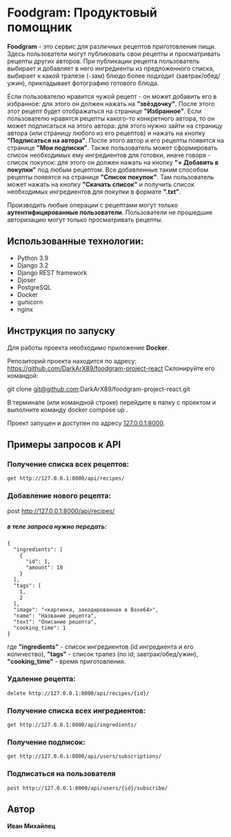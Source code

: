 
# Foodgram: Продуктовый помощник

**Foodgram** - это сервис для различных рецептов приготовления пищи. Здесь пользователи могут публиковать свои рецепты и просматривать рецепты других авторов. При публикации рецепта пользователь выбирает и добавляет в него ингредиенты из предложенного списка, выбирает к какой трапезе (-зам) блюдо более подходит (завтрак/обед/ужин), прикладывает фотографию готового блюда.

Если пользователю нравится чужой рецепт - он может добавить его в избранное: для этого он должен нажать на **"звёздочку"**. После этого этот рецепт будет отображаться на странице **"Избранное"**.
Если пользователю нравятся рецепты какого-то конкретного автора, то он может подписаться на этого автора: для этого нужно зайти на страницу автора (или страницу любого из его рецептов) и нажать на кнопку **"Подписаться на автора"**. После этого автор и его рецепты появятся на странице **"Мои подписки"**.
Также пользователь может сформировать список необходимых ему ингредиентов для готовки, иначе говоря - список покупок: для этого он должен нажать на кнопку **"+ Добавить в покупки"** под любым рецептом. Все добавленные таким способом рецепты появятся на странице **"Список покупок"**. Там пользователь может нажать на кнопку **"Скачать список"** и получить список необходимых ингредиентов для покупки в формате **".txt"**.

Производить любые операции с рецептами могут только **аутентифицированные пользователи**. Пользователи не прошедшие авторизацию могут только просматривать рецепты.

## Использованные технологии:
- Python 3.9
- Django 3.2
- Django REST framework
- Djoser
- PostgreSQL
- Docker
- gunicorn
- nginx

## Инструкция по запуску
Для работы проекта необходимо приложение **Docker**.

Репозиторий проекта находится по адресу:
https://github.com/DarkArX89/foodgram-project-react
Склонируйте его командой:

git clone git@github.com:DarkArX89/foodgram-project-react.git

В терминале (или командной строке) перейдите в папку с проектом и выполните команду  docker compose up .

Проект запущен и доступен по адресу [127.0.0.1:8000](http://127.0.0.1:8000/).

## Примеры запросов к API

### Получение списка всех рецептов:
```
get http://127.0.0.1:8000/api/recipes/
```
### Добавление нового рецепта:

post http://127.0.0.1:8000/api/recipes/

##### в теле запроса нужно передать:
```
{
  "ingredients": [
    {
      "id": 1,
      "amount": 10
    }
  ],
  "tags": [
    1,
    2
  ],
  "image": "<картинка, закодированная в Base64>",
  "name": "Название рецепта",
  "text": "Описание рецепта",
  "cooking_time": 1
}
```
где **"ingredients"** - список ингредиентов (id ингредиента и его количество), **"tags"** - список трапез (по id; завтрак/обед/ужин), **"cooking_time"** - время приготовления.

### Удаление рецепта:
```
delete http://127.0.0.1:8000/api/recipes/{id}/
```

### Получение списка всех ингредиентов:
```
get http://127.0.0.1:8000/api/ingredients/
```

### Получение подписок:
```
get http://127.0.0.1:8000/api/users/subscriptions/
```

### Подписаться на пользователя
```
post http://127.0.0.1:8000/api/users/{id}/subscribe/
```

## Автор
**Иван Михайлец**